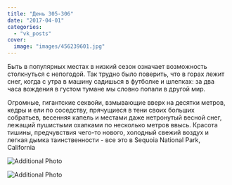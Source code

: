 ```yaml
---
title: "День 305-306"
date: "2017-04-01"
categories: 
  - "vk_posts"
cover:
  image: "images/456239601.jpg"
---
```


Быть в популярных местах в низкий сезон означает возможность столкнуться с непогодой. Так трудно было поверить, что в горах лежит снег, когда с утра в машину садишься в футболке и шлепках: за два часа вождения в густом тумане мы словно попали в другой мир.

<!--more-->

Огромные, гигантские секвойи, взмывающие вверх на десятки метров, кедры и ели по соседству, прячущиеся в тени своих больших собратьев, весенняя капель и местами даже нетронутый весной снег, лежащий пушистыми охапками по несколько метров ввысь. Красота тишины, предчувствия чего-то нового, холодный свежий воздух и легкая дымка таинственности - все это в Sequoia National Park, California

![Additional Photo](https://vodpop.ru/wp-content/uploads/2023/07/456239602.jpg)

![Additional Photo](https://vodpop.ru/wp-content/uploads/2023/07/456239603.jpg)

